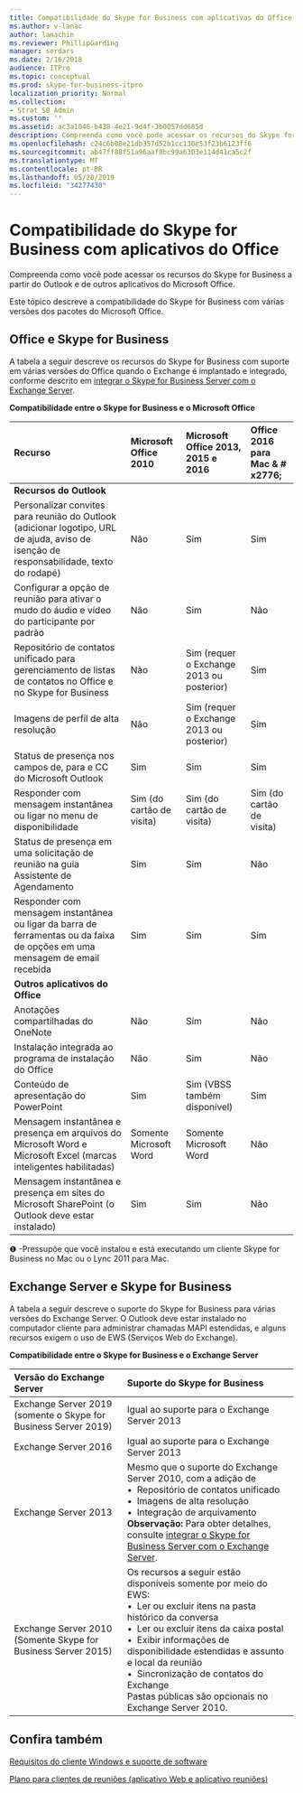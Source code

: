 ```yaml
---
title: Compatibilidade do Skype for Business com aplicativos do Office
ms.author: v-lanac
author: lanachin
ms.reviewer: PhillipGarding
manager: serdars
ms.date: 2/16/2018
audience: ITPro
ms.topic: conceptual
ms.prod: skype-for-business-itpro
localization_priority: Normal
ms.collection:
- Strat_SB_Admin
ms.custom: ''
ms.assetid: ac3a1046-b438-4e21-9d4f-3b0057dd685d
description: Compreenda como você pode acessar os recursos do Skype for Business a partir do Outlook e de outros aplicativos do Microsoft Office.
ms.openlocfilehash: c24c6b08e21db357d52b1cc130e53f23b6123ff6
ms.sourcegitcommit: ab47ff88f51a96aaf8bc99a6303e114d41ca5c2f
ms.translationtype: MT
ms.contentlocale: pt-BR
ms.lasthandoff: 05/20/2019
ms.locfileid: "34277430"
---
```

# <a name="skype-for-business-compatibility-with-office-apps"></a>Compatibilidade do Skype for Business com aplicativos do Office
 
Compreenda como você pode acessar os recursos do Skype for Business a partir do Outlook e de outros aplicativos do Microsoft Office.
  
Este tópico descreve a compatibilidade do Skype for Business com várias versões dos pacotes do Microsoft Office. 
  
## <a name="office-and-skype-for-business"></a>Office e Skype for Business

A tabela a seguir descreve os recursos do Skype for Business com suporte em várias versões do Office quando o Exchange é implantado e integrado, conforme descrito em [integrar o Skype for Business Server com o Exchange Server](../../deploy/integrate-with-exchange-server/integrate-with-exchange-server.md).
  
**Compatibilidade entre o Skype for Business e o Microsoft Office**

|**Recurso**|**Microsoft Office 2010**|**Microsoft Office 2013, 2015 e 2016**|**Office 2016 para Mac** & # x2776; |
|:-----|:-----|:-----|:-----|
|**Recursos do Outlook** ||||
|Personalizar convites para reunião do Outlook (adicionar logotipo, URL de ajuda, aviso de isenção de responsabilidade, texto do rodapé)  |Não  |Sim    |Sim |
|Configurar a opção de reunião para ativar o mudo do áudio e vídeo do participante por padrão    |Não    |Sim    |Não    |
|Repositório de contatos unificado para gerenciamento de listas de contatos no Office e no Skype for Business    |Não    |Sim (requer o Exchange 2013 ou posterior)    |Sim    |
|Imagens de perfil de alta resolução    |Não    |Sim (requer o Exchange 2013 ou posterior)    |Sim    |
|Status de presença nos campos de, para e CC do Microsoft Outlook    |Sim     |Sim     |Sim     |
|Responder com mensagem instantânea ou ligar no menu de disponibilidade    |Sim (do cartão de visita)    |Sim (do cartão de visita)    |Sim (do cartão de visita)    |
|Status de presença em uma solicitação de reunião na guia Assistente de Agendamento    |Sim     |Sim    |Não    |
|Responder com mensagem instantânea ou ligar da barra de ferramentas ou da faixa de opções em uma mensagem de email recebida    |Sim     |Sim     |Sim     |
|**Outros aplicativos do Office**   ||||
|Anotações compartilhadas do OneNote    |Não    |Sim    |Não    |
|Instalação integrada ao programa de instalação do Office    |Não    |Sim    |Não    |
|Conteúdo de apresentação do PowerPoint    |Sim    |Sim (VBSS também disponível)    |Sim    |
|Mensagem instantânea e presença em arquivos do Microsoft Word e Microsoft Excel (marcas inteligentes habilitadas)    |Somente Microsoft Word    |Somente Microsoft Word    |Não    |
|Mensagem instantânea e presença em sites do Microsoft SharePoint (o Outlook deve estar instalado)    |Sim    |Sim    |Não    |
   
&#x2776; -Pressupõe que você instalou e está executando um cliente Skype for Business no Mac ou o Lync 2011 para Mac.
  
## <a name="exchange-server-and-skype-for-business"></a>Exchange Server e Skype for Business

A tabela a seguir descreve o suporte do Skype for Business para várias versões do Exchange Server. O Outlook deve estar instalado no computador cliente para administrar chamadas MAPI estendidas, e alguns recursos exigem o uso de EWS (Serviços Web do Exchange).
  
**Compatibilidade entre o Skype for Business e o Exchange Server**

|**Versão do Exchange Server**|**Suporte do Skype for Business**|
|:-----|:-----|
|Exchange Server 2019 (somente o Skype for Business Server 2019) |Igual ao suporte para o Exchange Server 2013    |
|Exchange Server 2016    |Igual ao suporte para o Exchange Server 2013  <br/> |
|Exchange Server 2013  <br/> |Mesmo que o suporte do Exchange Server 2010, com a adição de  <br/>&bull;&nbsp;&nbsp;Repositório de contatos unificado  <br/>&bull;&nbsp;&nbsp;Imagens de alta resolução  <br/>&bull;&nbsp;&nbsp;Integração de arquivamento  <br/> **Observação:** Para obter detalhes, consulte [integrar o Skype for Business Server com o Exchange Server](../../deploy/integrate-with-exchange-server/integrate-with-exchange-server.md).  <br/> |
|Exchange Server 2010  <br/>(Somente Skype for Business Server 2015) |Os recursos a seguir estão disponíveis somente por meio do EWS:  <br/>&bull;&nbsp;&nbsp;Ler ou excluir itens na pasta histórico da conversa  <br/>&bull;&nbsp;&nbsp;Ler ou excluir itens da caixa postal  <br/>&bull;&nbsp;&nbsp;Exibir informações de disponibilidade estendidas e assunto e local da reunião  <br/>&bull;&nbsp;&nbsp;Sincronização de contatos do Exchange  <br/> Pastas públicas são opcionais no Exchange Server 2010.  <br/> |
   
## <a name="see-also"></a>Confira também
 
[Requisitos do cliente Windows e suporte de software](windows-requirements.md)
  
[Plano para clientes de reuniões (aplicativo Web e aplicativo reuniões)](meetings-clients.md)

